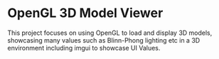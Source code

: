 # OpenGL 3D Model Viewer

This project focuses on using OpenGL to load and display 3D models, showcasing many values such as Blinn-Phong lighting etc in a 3D environment including imgui to showcase UI Values.

